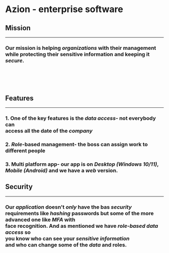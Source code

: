 # Azion - enterprise software

## Mission
<hr/>

### Our mission is helping *organizations* with their management <br> while protecting their sensitive information and keeping it ***secure***.

<br>
<br>
<br>

## Features
<hr/>

### 1. One of the key features is the ***data access***- not everybody can <br> access all the date of the *company*

### 2. *Role*-based management- the boss can assign **work** to different people

### 3. Multi platform app- our app is on *Desktop (Windows 10/11)*, <br> *Mobile (Android)* and we have a *web* version. 

## Security
<hr/>

### Our *application* doesn't ***only*** have the bas *security* <br>  requirements like *hashing* passwords but some of the more **advanced** one like ***MFA*** with <br> face recognition. And as mentioned we have *role-based data access* so <br> you know who can see your *sensitive **information*** <br> and who can change some of the *data* and roles.         